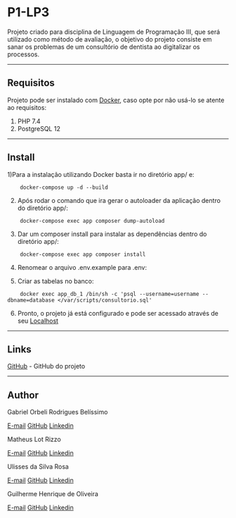# P1-LP3
Projeto criado para disciplina de Linguagem de Programação III, que será utilizado como método de avaliação, o objetivo do projeto consiste em sanar os problemas de um consultório de dentista ao digitalizar os processos.

---
## Requisitos
Projeto pode ser instalado com [Docker](https://www.docker.com/), caso opte por não usá-lo se atente ao requisitos:
1) PHP 7.4
2) PostgreSQL 12

---
## Install
1)Para a instalação utilizando Docker basta ir no diretório app/ e:
```
    docker-compose up -d --build
```

2) Após rodar o comando que ira gerar o autoloader da aplicação dentro do diretório app/:
```
    docker-compose exec app composer dump-autoload
```

3) Dar um composer install para instalar as dependências dentro do diretório app/:
```
    docker-compose exec app composer install
```

4) Renomear o arquivo .env.example para .env:

5) Criar as tabelas no banco:
```
    docker exec app_db_1 /bin/sh -c 'psql --username=username --dbname=database </var/scripts/consultorio.sql'
```

6) Pronto, o projeto já está configurado e pode ser acessado através de seu [Localhost](http://localhost:8000/)

---
## Links
[GitHub](https://github.com/Orbeli/P1-LP3) - GitHub do projeto  

---
## Author
Gabriel Orbeli Rodrigues Belíssimo

[E-mail](mailto:gabriel.orbeli@gmail.com)
[GitHub](https://github.com/Orbeli)
[Linkedin](https://www.linkedin.com/in/gabriel-orbeli-436815171/)

Matheus Lot Rizzo

[E-mail](mailto:matheus.l.rizzo@gmail.com)
[GitHub](https://github.com/MatheusLotRizzo)
[Linkedin](https://www.linkedin.com/in/matheus-lot-rizzo-a71595159/)

Ulisses da Silva Rosa

[E-mail](mailto:ulisses.skysect@hotmail.com)
[GitHub](https://github.com/UlissesSRosa)
[Linkedin](https://www.linkedin.com/in/ulisses-rosa/)

Guilherme Henrique de Oliveira

[E-mail](mailto:henriqueoliveiragui18@gmail.com)
[GitHub](https://github.com/Guilherme1-jpg)
[Linkedin](https://www.linkedin.com/in/guilherme-henrique-6b3389136/)
